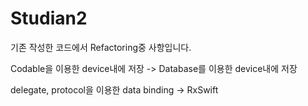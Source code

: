 # Studian2

기존 작성한 코드에서 Refactoring중 사항입니다.

Codable을 이용한 device내에 저장 -> Database를 이용한 device내에 저장

delegate, protocol을 이용한 data binding -> RxSwift
